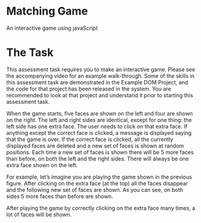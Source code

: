 # Matching Game
An interactive game using javaScript

# The Task 

This assessment task requires you to make an interactive game. Please see the accompanying video for an example walk-through. Some of the skills in this assessment task are demonstrated in the Example DOM Project, and the code for that project has been released in the system. You are recommended to look at that project and understand it prior to starting this assessment task.  

When the game starts, five faces are shown on the left and four are shown on the right.
The left and right sides are identical, except for one thing: the left side has one extra face. The user needs to click on that extra face. If anything except the correct face is clicked, a message is displayed saying that the game is over. If the correct face is clicked, all the currently displayed faces are deleted and a new set of faces is shown at random positions. Each time a new set of faces is shown there will be 5 more faces than before, on both the left and the right sides. There will always be one extra face shown on the left.

For example, let’s imagine you are playing the game shown in the previous figure. After clicking on the extra face (at the top) all the faces disappear and the following new set of faces are shown. As you can see, on both sides 5 more faces than before are shown.

After playing the game by correctly clicking on the extra face many times, a lot of faces will be shown.
